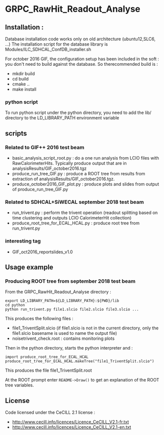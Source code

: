 # GRPC_RawHit_Readout_Analyse


## Installation :
Database installation code works only on old architecture (ubuntu12,SLC6, ...)
The installation script for the database library is 
Modules/ILC_SDHCAL_ConfDB_installer.sh

For october 2016 GIF, the configuration setup has been included in the soft : you don't need to build against the database. So therecommended build is :

- mkdir build
- cd build 
- cmake ..
- make install

### python script
To run python script under the python directory, you need to add the lib/ directory to the  LD_LIBRARY_PATH environment variable

## scripts

### Related to GIF++ 2016 test beam
- basic_analysis_script_root.py : do a one run analysis from LCIO files with RawCalorimeterHits. Typically produce output that are in analysisResults/GIF_october2016.tgz
- produce_run_tree_GIF.py : produce a ROOT tree from results from extraction of analysisResults/GIF_october2016.tgz. 
- produce_october2016_GIF_plot.py : produce plots and slides from output of  produce_run_tree_GIF.py 


### Related to SDHCAL+SiWECAL september 2018 test beam
- run_trivent.py : perform the trivent operation (readout splitting based on time clustering and outputs LCIO CalorimeterHit collection)
- produce_root_tree_for_ECAL_HCAL.py : produce root tree from run_trivent.py


### interesting tag
- GIF_oct2016_reportslides_v1.0


## Usage example
### Producing ROOT tree from september 2018 test beam

From the GRPC_RawHit_Readout_Analyse directory :
```
export LD_LIBRARY_PATH=${LD_LIBRARY_PATH}:${PWD}/lib
cd python
python run_trivent.py file1.slcio file2.slcio file3.slcio ...
```
This produces the following files :
- file1_TriventSplit.slcio  (if file1.slcio is not in the current directory, only the file1.slcio basename is used to name the output file)
- noisetrivent_check.root  : contains monitoring plots

Then in the python directory, starts the python interpreter and :
```
import produce_root_tree_for_ECAL_HCAL
produce_root_tree_for_ECAL_HCAL.makeTree("file1_TriventSplit.slcio")
```
This produces the file file1_TriventSplit.root

At the ROOT prompt enter `README->Draw()` to get an explanation of the ROOT tree variables.

## License
Code licensed under the CeCILL 2.1 license :
- http://www.cecill.info/licences/Licence_CeCILL_V2.1-fr.txt
- http://www.cecill.info/licences/Licence_CeCILL_V2.1-en.txt

